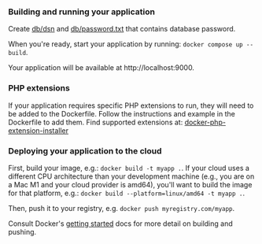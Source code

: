 ### Building and running your application
Create [db/dsn](https://codeigniter.com/user_guide/database/configuration.html#configuring-with-env-file) and [db/password.txt](https://docs.docker.com/compose/use-secrets/) that contains database password.

When you're ready, start your application by running:
`docker compose up --build`.

Your application will be available at http://localhost:9000.

### PHP extensions
If your application requires specific PHP extensions to run, they will need to be added to the Dockerfile. Follow the instructions and example in the Dockerfile to add them. Find supported extensions at:
[docker-php-extension-installer](https://github.com/mlocati/docker-php-extension-installer)

### Deploying your application to the cloud

First, build your image, e.g.: `docker build -t myapp .`.
If your cloud uses a different CPU architecture than your development
machine (e.g., you are on a Mac M1 and your cloud provider is amd64),
you'll want to build the image for that platform, e.g.:
`docker build --platform=linux/amd64 -t myapp .`.

Then, push it to your registry, e.g. `docker push myregistry.com/myapp`.

Consult Docker's [getting started](https://docs.docker.com/go/get-started-sharing/)
docs for more detail on building and pushing.